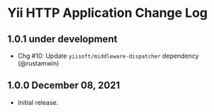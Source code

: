 # Yii HTTP Application Change Log

## 1.0.1 under development

- Chg #10: Update `yiisoft/middleware-dispatcher` dependency (@rustamwin)

## 1.0.0 December 08, 2021

- Initial release.
